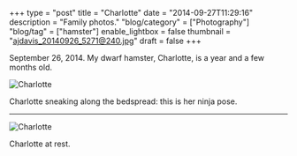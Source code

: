 +++
type = "post"
title = "Charlotte"
date = "2014-09-27T11:29:16"
description = "Family photos."
"blog/category" = ["Photography"]
"blog/tag" = ["hamster"]
enable_lightbox = false
thumbnail = "ajdavis_20140926_5271@240.jpg"
draft = false
+++

<p>September 26, 2014. My dwarf hamster, Charlotte, is a year and a few months old.</p>
<p><img style="display:block; margin-left:auto; margin-right:auto;" src="ajdavis_20140926_5279.jpg" alt="Charlotte" title="Charlotte" /></p>
<p>Charlotte sneaking along the bedspread: this is her ninja pose.</p>
<hr />
<p><img style="display:block; margin-left:auto; margin-right:auto;" src="ajdavis_20140926_5271.jpg" alt="Charlotte" title="Charlotte" /></p>
<p>Charlotte at rest.</p>
    